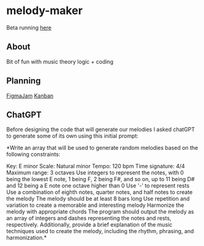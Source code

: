 # melody-maker

Beta running [here](https://replit.com/@PatrickReynold2/melody-maker#index.js)

## About

Bit of fun with music theory logic + coding

## Planning

[FigmaJam](https://www.figma.com/file/JKGEWwbEvJGJCWcgVe2v46/Melody-maker?node-id=6%3A186&t=UkRzxgxlMuifcw0b-0)
[Kanban](https://github.com/users/PatrickReynoldsCoding/projects/10/views/1)

## ChatGPT

Before designing the code that will generate our melodies I asked chatGPT to generate some of its own using this initial prompt:

\*Write an array that will be used to generate random melodies based on the following constraints:

Key: E minor
Scale: Natural minor
Tempo: 120 bpm
Time signature: 4/4
Maximum range: 3 octaves
Use integers to represent the notes, with 0 being the lowest E note, 1 being F, 2 being F#, and so on, up to 11 being D# and 12 being a E note one octave higher than 0
Use '-' to represent rests
Use a combination of eighth notes, quarter notes, and half notes to create the melody
The melody should be at least 8 bars long
Use repetition and variation to create a memorable and interesting melody
Harmonize the melody with appropriate chords
The program should output the melody as an array of integers and dashes representing the notes and rests, respectively. Additionally, provide a brief explanation of the music techniques used to create the melody, including the rhythm, phrasing, and harmonization.\*
